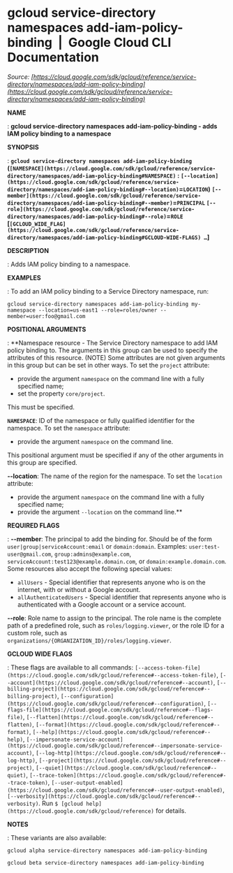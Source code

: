 # gcloud service-directory namespaces add-iam-policy-binding  |  Google Cloud CLI Documentation

*Source: [https://cloud.google.com/sdk/gcloud/reference/service-directory/namespaces/add-iam-policy-binding](https://cloud.google.com/sdk/gcloud/reference/service-directory/namespaces/add-iam-policy-binding)*

**NAME**

: **gcloud service-directory namespaces add-iam-policy-binding - adds IAM policy binding to a namespace**

**SYNOPSIS**

: **`gcloud service-directory namespaces add-iam-policy-binding` (`[NAMESPACE](https://cloud.google.com/sdk/gcloud/reference/service-directory/namespaces/add-iam-policy-binding#NAMESPACE)` : `[--location](https://cloud.google.com/sdk/gcloud/reference/service-directory/namespaces/add-iam-policy-binding#--location)`=`LOCATION`) `[--member](https://cloud.google.com/sdk/gcloud/reference/service-directory/namespaces/add-iam-policy-binding#--member)`=`PRINCIPAL` `[--role](https://cloud.google.com/sdk/gcloud/reference/service-directory/namespaces/add-iam-policy-binding#--role)`=`ROLE` [`[GCLOUD_WIDE_FLAG](https://cloud.google.com/sdk/gcloud/reference/service-directory/namespaces/add-iam-policy-binding#GCLOUD-WIDE-FLAGS) …`]**

**DESCRIPTION**

: Adds IAM policy binding to a namespace.

**EXAMPLES**

: To add an IAM policy binding to a Service Directory namespace, run:

```
gcloud service-directory namespaces add-iam-policy-binding my-namespace --location=us-east1 --role=roles/owner --member=user:foo@gmail.com
```

**POSITIONAL ARGUMENTS**

: **Namespace resource - The Service Directory namespace to add IAM policy binding
to. The arguments in this group can be used to specify the attributes of this
resource. (NOTE) Some attributes are not given arguments in this group but can
be set in other ways.
To set the `project` attribute:

- provide the argument `namespace` on the command line with a fully
specified name;
- set the property `core/project`.

This must be specified.

**`NAMESPACE`**:
ID of the namespace or fully qualified identifier for the namespace.
To set the `namespace` attribute:

- provide the argument `namespace` on the command line.

This positional argument must be specified if any of the other arguments in this
group are specified.

**--location**:
The name of the region for the namespace.
To set the `location` attribute:

- provide the argument `namespace` on the command line with a fully
specified name;
- provide the argument `--location` on the command line.**

**REQUIRED FLAGS**

: **--member**:
The principal to add the binding for. Should be of the form
`user|group|serviceAccount:email` or `domain:domain`.
Examples: `user:test-user@gmail.com`,
`group:admins@example.com`,
`serviceAccount:test123@example.domain.com`, or
`domain:example.domain.com`.
Some resources also accept the following special values:

- `allUsers` - Special identifier that represents anyone who is on the
internet, with or without a Google account.
- `allAuthenticatedUsers` - Special identifier that represents anyone
who is authenticated with a Google account or a service account.

**--role**:
Role name to assign to the principal. The role name is the complete path of a
predefined role, such as `roles/logging.viewer`, or the role ID for a
custom role, such as
`organizations/{ORGANIZATION_ID}/roles/logging.viewer`.

**GCLOUD WIDE FLAGS**

: These flags are available to all commands: `[--access-token-file](https://cloud.google.com/sdk/gcloud/reference#--access-token-file)`,
`[--account](https://cloud.google.com/sdk/gcloud/reference#--account)`, `[--billing-project](https://cloud.google.com/sdk/gcloud/reference#--billing-project)`,
`[--configuration](https://cloud.google.com/sdk/gcloud/reference#--configuration)`,
`[--flags-file](https://cloud.google.com/sdk/gcloud/reference#--flags-file)`,
`[--flatten](https://cloud.google.com/sdk/gcloud/reference#--flatten)`, `[--format](https://cloud.google.com/sdk/gcloud/reference#--format)`, `[--help](https://cloud.google.com/sdk/gcloud/reference#--help)`, `[--impersonate-service-account](https://cloud.google.com/sdk/gcloud/reference#--impersonate-service-account)`,
`[--log-http](https://cloud.google.com/sdk/gcloud/reference#--log-http)`,
`[--project](https://cloud.google.com/sdk/gcloud/reference#--project)`, `[--quiet](https://cloud.google.com/sdk/gcloud/reference#--quiet)`, `[--trace-token](https://cloud.google.com/sdk/gcloud/reference#--trace-token)`, `[--user-output-enabled](https://cloud.google.com/sdk/gcloud/reference#--user-output-enabled)`,
`[--verbosity](https://cloud.google.com/sdk/gcloud/reference#--verbosity)`.
Run `$ [gcloud help](https://cloud.google.com/sdk/gcloud/reference)` for details.

**NOTES**

: These variants are also available:

```
gcloud alpha service-directory namespaces add-iam-policy-binding
```

```
gcloud beta service-directory namespaces add-iam-policy-binding
```